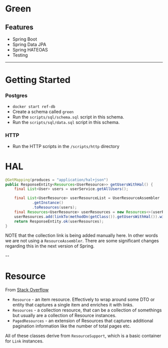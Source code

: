 # Green

## Features

* Spring Boot
* Spring Data JPA
* Spring HATEOAS
* Testing

---

# Getting Started

### Postgres
* `docker start ref-db`
* Create a schema called `green`
* Run the `scripts/sql/schema.sql` script in this schema.
* Run the `scripts/sql/data.sql` script in this schema.

### HTTP
* Run the HTTP scripts in the `/scripts/http` directory


# HAL
     
~~~java
@GetMapping(produces = "application/hal+json")
public ResponseEntity<Resources<UserResource>> getUsersWithHal() {
    final List<User> users = userService.getAllUsers();

    final List<UserResource> userResourceList = UserResourceAssembler
            .getInstance()
            .toResources(users);
    final Resources<UserResource> userResources = new Resources<>(userResourceList);
    userResources.add(linkTo(methodOn(getClass()).getUsersWithHal()).withSelfRel());
    return ResponseEntity.ok(userResources);
}
~~~

NOTE that the collection link is being added manually here. In other words we are not using a `ResourceAssembler`.
There are some significant changes regarding this in the next version of Spring.


--


# Resource

From [Stack Overflow](https://stackoverflow.com/questions/21346387/how-to-correctly-use-pagedresourcesassembler-from-spring-data/21362291#21362291)

* `Resource` - an item resource. Effectively to wrap around some DTO or entity that captures a single item and enriches it with links.
* `Resources` - a collection resource, that can be a collection of somethings but usually are a collection of Resource instances.
* `PagedResources` - an extension of Resources that captures additional pagination information like the number of total pages etc.

All of these classes derive from `ResourceSupport`, which is a basic container for `Link` instances.
